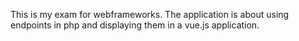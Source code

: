 This is my exam for webframeworks. The application is about using endpoints in php and displaying them in a vue.js application.

